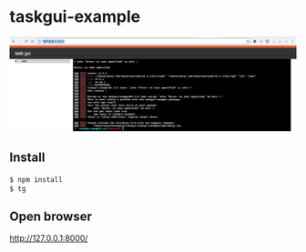 # taskgui-example

![Preview](preview.png)

## Install

```
$ npm install
$ tg
```

## Open browser

http://127.0.0.1:8000/

